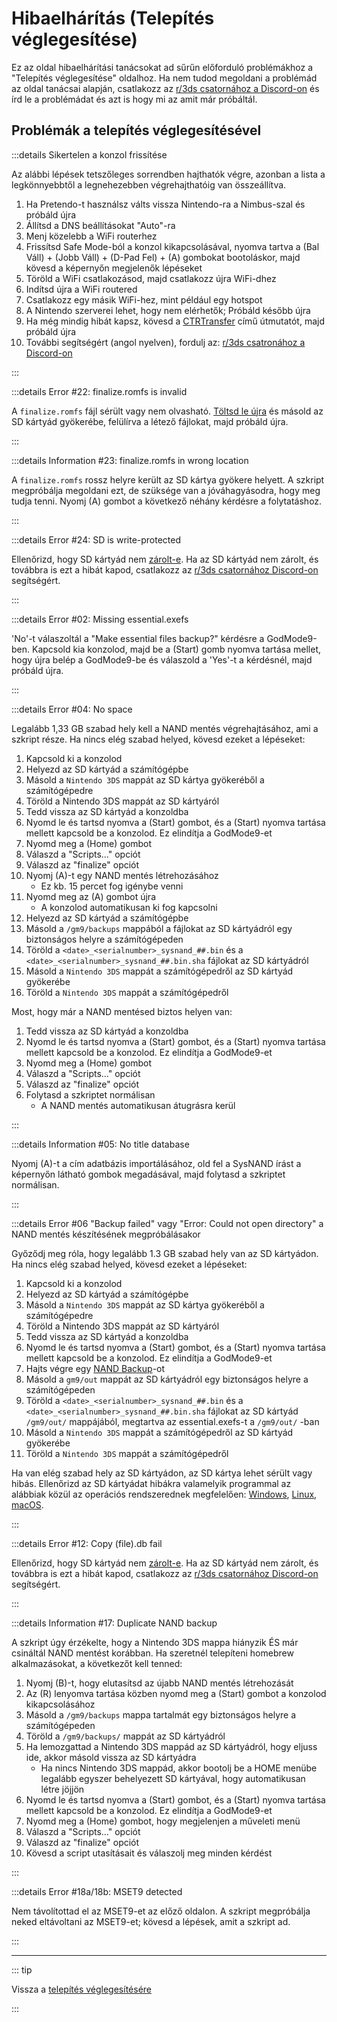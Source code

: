 # Hibaelhárítás (Telepítés véglegesítése)

Ez az oldal hibaelhárítási tanácsokat ad sűrűn előforduló problémákhoz a "Telepítés véglegesítése" oldalhoz. Ha nem tudod megoldani a problémád az oldal tanácsai alapján, csatlakozz az [r/3ds csatornához a Discord-on](https://discord.gg/3ds) és írd le a problémádat és azt is hogy mi az amit már próbáltál.

## Problémák a telepítés véglegesítésével

:::details Sikertelen a konzol frissítése

Az alábbi lépések tetszőleges sorrendben hajthatók végre, azonban a lista a legkönnyebbtől a legnehezebben végrehajthatóig van összeállítva.

1. Ha Pretendo-t használsz válts vissza Nintendo-ra a Nimbus-szal és próbáld újra
2. Állítsd a DNS beállításokat "Auto"-ra
3. Menj közelebb a WiFi routerhez
4. Frissítsd Safe Mode-ból a konzol kikapcsolásával, nyomva tartva a (Bal Váll) + (Jobb Váll) + (D-Pad Fel) + (A) gombokat bootoláskor, majd kövesd a képernyőn megjelenők lépéseket
5. Töröld a WiFi csatlakozásod, majd csatlakozz újra WiFi-dhez
6. Indítsd újra a WiFi routered
7. Csatlakozz egy másik WiFi-hez, mint például egy hotspot
8. A Nintendo szerverei lehet, hogy nem elérhetők; Próbáld később újra
9. Ha még mindig hibát kapsz, kövesd a [CTRTransfer](ctrtransfer) című útmutatót, majd próbáld újra
10. További segítségért (angol nyelven), fordulj az: [r/3ds csatronához a Discord-on](https://discord.gg/3ds)

:::

:::details Error #22: finalize.romfs is invalid

A `finalize.romfs` fájl sérült vagy nem olvasható. [Töltsd le újra](https://github.com/hacks-guide/finalize/releases/latest/download/finalize.romfs) és másold az SD kártyád gyökerébe, felülírva a létező fájlokat, majd próbáld újra.

:::

:::details Information #23: finalize.romfs in wrong location

A `finalize.romfs` rossz helyre került az SD kártya gyökere helyett. A szkript megpróbálja megoldani ezt, de szüksége van a jóváhagyásodra, hogy meg tudja tenni. Nyomj (A) gombot a következő néhány kérdésre a folytatáshoz.

:::

:::details Error #24: SD is write-protected

Ellenőrizd, hogy SD kártyád nem [zárolt-e](/images/sdlock.png). Ha az SD kártyád nem zárolt, és továbbra is ezt a hibát kapod, csatlakozz az [r/3ds csatornához Discord-on](https://discord.gg/3ds) segítségért.

:::

:::details Error #02: Missing essential.exefs

'No'-t válaszoltál a "Make essential files backup?" kérdésre a GodMode9-ben. Kapcsold kia konzolod, majd be a (Start) gomb nyomva tartása mellet, hogy újra belép a GodMode9-be és válaszold a 'Yes'-t a kérdésnél, majd próbáld újra.

:::

:::details Error #04: No space

Legalább 1,33 GB szabad hely kell a NAND mentés végrehajtásához, ami a szkript része. Ha nincs elég szabad helyed, kövesd ezeket a lépéseket:

1. Kapcsold ki a konzolod
2. Helyezd az SD kártyád a számítógépbe
3. Másold a `Nintendo 3DS` mappát az SD kártya gyökeréből a számítógépedre
4. Töröld a Nintendo 3DS mappát az SD kártyáról
5. Tedd vissza az SD kártyád a konzoldba
6. Nyomd le és tartsd nyomva a (Start) gombot, és a (Start) nyomva tartása mellett kapcsold be a konzolod. Ez elindítja a GodMode9-et
7. Nyomd meg a (Home) gombot
8. Válaszd a "Scripts..." opciót
9. Válaszd az "finalize" opciót
10. Nyomj (A)-t egy NAND mentés létrehozásához
    - Ez kb. 15 percet fog igénybe venni
11. Nyomd meg az (A) gombot újra
    - A konzolod automatikusan ki fog kapcsolni
12. Helyezd az SD kártyád a számítógépbe
13. Másold a `/gm9/backups` mappából a fájlokat az SD kártyádról egy biztonságos helyre a számítógépeden
14. Töröld a `<date>_<serialnumber>_sysnand_##.bin` és a `<date>_<serialnumber>_sysnand_##.bin.sha` fájlokat az SD kártyádról
15. Másold a `Nintendo 3DS` mappát a számítógépedről az SD kártyád gyökerébe
16. Töröld a `Nintendo 3DS` mappát a számítógépedről

Most, hogy már a NAND mentésed biztos helyen van:

1. Tedd vissza az SD kártyád a konzoldba
2. Nyomd le és tartsd nyomva a (Start) gombot, és a (Start) nyomva tartása mellett kapcsold be a konzolod. Ez elindítja a GodMode9-et
3. Nyomd meg a (Home) gombot
4. Válaszd a "Scripts..." opciót
5. Válaszd az "finalize" opciót
6. Folytasd a szkriptet normálisan
    - A NAND mentés automatikusan átugrásra kerül

:::

:::details Information #05: No title database

Nyomj (A)-t a cím adatbázis importálásához, old fel a SysNAND írást a képernyőn látható gombok megadásával, majd folytasd a szkriptet normálisan.

:::

:::details Error #06 "Backup failed" vagy "Error: Could not open directory" a NAND mentés készítésének megpróbálásakor

Győződj meg róla, hogy legalább 1.3 GB szabad hely van az SD kártyádon. Ha nincs elég szabad helyed, kövesd ezeket a lépéseket:

1. Kapcsold ki a konzolod
2. Helyezd az SD kártyád a számítógépbe
3. Másold a `Nintendo 3DS` mappát az SD kártya gyökeréből a számítógépedre
4. Töröld a Nintendo 3DS mappát az SD kártyáról
5. Tedd vissza az SD kártyád a konzoldba
6. Nyomd le és tartsd nyomva a (Start) gombot, és a (Start) nyomva tartása mellett kapcsold be a konzolod. Ez elindítja a GodMode9-et
7. Hajts végre egy [NAND Backup](godmode9-usage#creating-a-nand-backup)-ot
8. Másold a `gm9/out` mappát az SD kártyádról egy biztonságos helyre a számítógépeden
9. Töröld a `<date>_<serialnumber>_sysnand_##.bin` és a `<date>_<serialnumber>_sysnand_##.bin.sha` fájlokat az SD kártyád `/gm9/out/` mappájából, megtartva az essential.exefs-t a `/gm9/out/` -ban
10. Másold a `Nintendo 3DS` mappát a számítógépedről az SD kártyád gyökerébe
11. Töröld a `Nintendo 3DS` mappát a számítógépedről

Ha van elég szabad hely az SD kártyádon, az SD kártya lehet sérült vagy hibás. Ellenőrizd az SD kártyádat hibákra valamelyik programmal az alábbiak közül az operációs rendszerednek megfelelően: [Windows](h2testw-\(windows\)), [Linux](f3-\(linux\)), [macOS](f3xswift-\(mac\)).

:::

:::details Error #12: Copy (file).db fail

Ellenőrizd, hogy SD kártyád nem [zárolt-e](/images/sdlock.png). Ha az SD kártyád nem zárolt, és továbbra is ezt a hibát kapod, csatlakozz az [r/3ds csatornához Discord-on](https://discord.gg/3ds) segítségért.

:::

:::details Information #17: Duplicate NAND backup

A szkript úgy érzékelte, hogy a Nintendo 3DS mappa hiányzik ÉS már csináltál NAND mentést korábban. Ha szeretnél telepíteni homebrew alkalmazásokat, a következőt kell tenned:

1. Nyomj (B)-t, hogy elutasítsd az újabb NAND mentés létrehozását
2. Az (R) lenyomva tartása közben nyomd meg a (Start) gombot a konzolod kikapcsolásához
3. Másold a `/gm9/backups` mappa tartalmát egy biztonságos helyre a számítógépeden
4. Töröld a `/gm9/backups/` mappát az SD kártyádról
5. Ha lemozgattad a Nintendo 3DS mappád az SD kártyádról, hogy eljuss ide, akkor másold vissza az SD kártyádra
    - Ha nincs Nintendo 3DS mappád, akkor bootolj be a HOME menübe legalább egyszer behelyezett SD kártyával, hogy automatikusan létre jöjjön
6. Nyomd le és tartsd nyomva a (Start) gombot, és a (Start) nyomva tartása mellett kapcsold be a konzolod. Ez elindítja a GodMode9-et
7. Nyomd meg a (Home) gombot, hogy megjelenjen a műveleti menü
8. Válaszd a "Scripts..." opciót
9. Válaszd az "finalize" opciót
10. Kövesd a script utasításait és válaszolj meg minden kérdést

:::

:::details Error #18a/18b: MSET9 detected

Nem távolítottad el az MSET9-et az előző oldalon. A szkript megpróbálja neked eltávoltani az MSET9-et; kövesd a lépések, amit a szkript ad.

:::

<!--@include: ./_include/troubleshooting-get-help-common.md -->

---

::: tip

Vissza a [telepítés véglegesítésére](finalizing-setup)

:::

<!--@include: ./_include/troubleshooting-return.md -->
